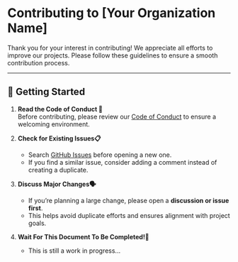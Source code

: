 # Contributing to [Your Organization Name]

Thank you for your interest in contributing! We appreciate all efforts to improve our projects. Please follow these guidelines to ensure a smooth contribution process.

---

## 🚀 Getting Started

1. **Read the Code of Conduct 📃**  
   Before contributing, please review our [Code of Conduct](CODE_OF_CONDUCT.md) to ensure a welcoming environment.

2. **Check for Existing Issues📋**  
   - Search [GitHub Issues](https://github.com/not-mt/one-of-our-repos/issues) before opening a new one.  
   - If you find a similar issue, consider adding a comment instead of creating a duplicate.  

3. **Discuss Major Changes🗣️**  
   - If you’re planning a large change, please open a **discussion or issue first**.  
   - This helps avoid duplicate efforts and ensures alignment with project goals.

4. **Wait For This Document To Be Completed!🔨**
   - This is still a work in progress...
     
